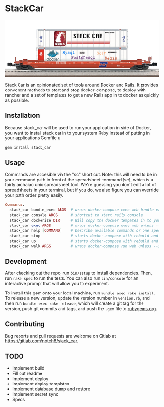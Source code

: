 # StackCar

![logo](logo.jpg)

Stack Car is an opinionated set of tools around Docker and Rails.  It provides convenent methods to start and stop docker-compose, to deploy with rancher and a set of templates to get a new Rails app in to docker as quickly as possible.


## Installation

Because stack_car will be used to run your application in side of Docker, you want to install stack car in to your system Ruby instead of putting in your applications Gemfile
u 

```bash
gem install stack_car 
```

## Usage


Commands are accesible via the "sc" short cut. Note: this will need to be in your command path in front of the spreadsheet command (sc), which is a fairly archaiac unix spreadsheet tool. We're guessing you don't edit a lot of spreadsheets in your terminal, but if you do, we also figure you can override your path order pretty easily.

```ruby
Commands:
  stack_car bundle_exec ARGS  # wraps docker-compose exec web bundle exec unless --service is used to specify
  stack_car console ARGS      # shortcut to start rails console
  stack_car dockerize DIR     # Will copy the docker tempates in to your project, see options for supported dependencies
  stack_car exec ARGS         # wraps docker-compose exec web unless --service is used to specify
  stack_car help [COMMAND]    # Describe available commands or one specific command
  stack_car stop              # starts docker-compose with rebuild and orphan removal, defaults to all
  stack_car up                # starts docker-compose with rebuild and orphan removal, defaults to web
  stack_car walk ARGS         # wraps docker-compose run web unless --service is used to specify
```

## Development

After checking out the repo, run `bin/setup` to install dependencies. Then, run `rake spec` to run the tests. You can also run `bin/console` for an interactive prompt that will allow you to experiment.

To install this gem onto your local machine, run `bundle exec rake install`. To release a new version, update the version number in `version.rb`, and then run `bundle exec rake release`, which will create a git tag for the version, push git commits and tags, and push the `.gem` file to [rubygems.org](https://rubygems.org).

## Contributing

Bug reports and pull requests are welcome on Gitlab at https://gitlab.com/notch8/stack_car.

## TODO

- Implement build
- Fill out readme
- Implement deploy
- Implement deploy templates
- Implement database dump and restore
- Implement secret sync
- Specs
